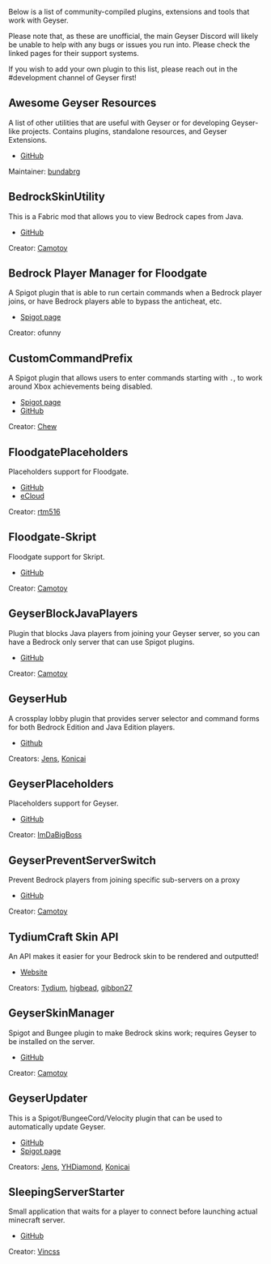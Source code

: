 Below is a list of community-compiled plugins, extensions and tools that work with Geyser. 

Please note that, as these are unofficial, the main Geyser Discord will likely be unable to help with any bugs or issues you run into. Please check the linked pages for their support systems.

If you wish to add your own plugin to this list, please reach out in the #development channel of Geyser first!

## Awesome Geyser Resources
A list of other utilities that are useful with Geyser or for developing Geyser-like projects. Contains plugins, standalone resources, and Geyser Extensions.

* [GitHub](https://github.com/bundabrg/awesome-geyser-resources#geyser-extensions)

Maintainer: [bundabrg](https://github.com/bundabrg)

## BedrockSkinUtility
This is a Fabric mod that allows you to view Bedrock capes from Java.

* [GitHub](https://github.com/Camotoy/BedrockSkinUtility)

Creator: [Camotoy](https://github.com/Camotoy)

## Bedrock Player Manager for Floodgate
A Spigot plugin that is able to run certain commands when a Bedrock player joins, or have Bedrock players able to bypass the anticheat, etc. 

* [Spigot page](https://www.spigotmc.org/resources/bedrock-player-managment-for-floodgate-geyser.82278/)

Creator: ofunny

## CustomCommandPrefix
A Spigot plugin that allows users to enter commands starting with `.`, to work around Xbox achievements being disabled.

* [Spigot page](https://www.spigotmc.org/resources/customcommandprefix.87224/)
* [GitHub](https://github.com/ChewMC/CustomCommandPrefix)

Creator: [Chew](https://github.com/Chew)

## FloodgatePlaceholders
Placeholders support for Floodgate.

* [GitHub](https://github.com/rtm516/FloodgatePlaceholders)
* [eCloud](https://api.extendedclip.com/expansions/floodgate/)

Creator: [rtm516](https://github.com/rtm516)

## Floodgate-Skript
Floodgate support for Skript.

* [GitHub](https://github.com/Camotoy/floodgate-skript)

Creator: [Camotoy](https://github.com/Camotoy)

## GeyserBlockJavaPlayers
Plugin that blocks Java players from joining your Geyser server, so you can have a Bedrock only server that can use Spigot plugins.

* [GitHub](https://github.com/Camotoy/GeyserBlockJavaPlayers)

Creator: [Camotoy](https://github.com/Camotoy)

## GeyserHub
A crossplay lobby plugin that provides server selector and command forms for both Bedrock Edition and Java Edition players. 

* [Github](https://github.com/ProjectG-Plugins/GeyserHub)

Creators: [Jens](https://github.com/Jens-Co), [Konicai](https://github.com/Konicai)

## GeyserPlaceholders
Placeholders support for Geyser.

* [GitHub](https://github.com/ImDaBigBoss/GeyserPlaceholders)

Creator: [ImDaBigBoss](https://github.com/ImDaBigBoss)

## GeyserPreventServerSwitch
Prevent Bedrock players from joining specific sub-servers on a proxy

* [GitHub](https://github.com/Camotoy/GeyserPreventServerSwitch)

Creator: [Camotoy](https://github.com/Camotoy)

## TydiumCraft Skin API
An API makes it easier for your Bedrock skin to be rendered and outputted!
* [Website](https://tydiumcraft.net/docs/skinapi)

Creators: [Tydium](https://github.com/Tydium), [higbead](https://github.com/higbead), [gibbon27](https://github.com/gibbon27)

## GeyserSkinManager
Spigot and Bungee plugin to make Bedrock skins work; requires Geyser to be installed on the server.
* [GitHub](https://github.com/Camotoy/GeyserSkinManager)

Creator: [Camotoy](https://github.com/Camotoy)

## GeyserUpdater
This is a Spigot/BungeeCord/Velocity plugin that can be used to automatically update Geyser.

* [GitHub](https://github.com/ProjectG-Plugins/GeyserUpdater)
* [Spigot page](https://www.spigotmc.org/resources/geyserupdater.88555/)

Creators: [Jens](https://github.com/Jens-Co), [YHDiamond](https://github.com/YHDiamond), [Konicai](https://github.com/Konicai)

## SleepingServerStarter
Small application that waits for a player to connect before launching actual minecraft server.
* [GitHub](https://github.com/vincss/mcsleepingserverstarter)

Creator: [Vincss](https://github.com/vincss)